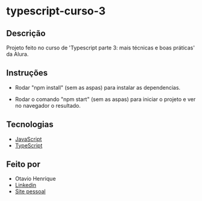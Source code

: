 # typescript-curso-3

## Descrição

Projeto feito no curso de 'Typescript parte 3: mais técnicas e boas práticas' da Alura.

## Instruções

- Rodar "npm install" (sem as aspas) para instalar as dependencias.

- Rodar o comando "npm start" (sem as aspas) para iniciar o projeto e ver no navegador o resultado.

## Tecnologias

- [JavaScript](https://developer.mozilla.org/pt-BR/docs/Web/JavaScript)
- [TypeScript](https://www.typescriptlang.org/)

## Feito por

- Otavio Henrique
- [Linkedin](https://www.linkedin.com/in/otavio-henrique-de-lima-e-silva-94076ba1/)
- [Site pessoal](https://otaviohls.vercel.app/)
